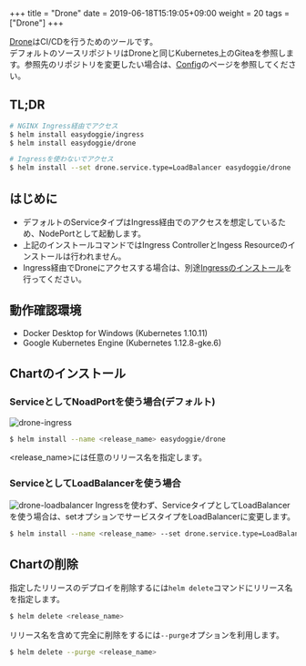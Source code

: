 +++
title = "Drone"
date =  2019-06-18T15:19:05+09:00
weight = 20
tags = ["Drone"]
+++

[Drone](https://drone.io/)はCI/CDを行うためのツールです。  
デフォルトのソースリポジトリはDroneと同じKubernetes上のGiteaを参照します。参照先のリポジトリを変更したい場合は、[Config](../config)のページを参照してください。

## TL;DR
```bash
# NGINX Ingress経由でアクセス
$ helm install easydoggie/ingress
$ helm install easydoggie/drone
```

```bash
# Ingressを使わないでアクセス
$ helm install --set drone.service.type=LoadBalancer easydoggie/drone
```

## はじめに
* デフォルトのServiceタイプはIngress経由でのアクセスを想定しているため、NodePortとして起動します。
* 上記のインストールコマンドではIngress ControllerとIngess Resourceのインストールは行われません。
* Ingress経由でDroneにアクセスする場合は、別途[Ingressのインストール](../ingress)を行ってください。

## 動作確認環境
* Docker Desktop for Windows (Kubernetes 1.10.11)
* Google Kubernetes Engine (Kubernetes 1.12.8-gke.6)

## Chartのインストール
### ServiceとしてNoadPortを使う場合(デフォルト)
![drone-ingress](../../img/drone-ingress.png)
```bash
$ helm install --name <release_name> easydoggie/drone
```
\<release_name\>には任意のリリース名を指定します。

### ServiceとしてLoadBalancerを使う場合
![drone-loadbalancer](../../img/drone-loadbalancer.png)
Ingressを使わず、ServiceタイプとしてLoadBalancerを使う場合は、setオプションでサービスタイプをLoadBalancerに変更します。
```bash
$ helm install --name <release_name> --set drone.service.type=LoadBalancer easydoggie/drone
```

## Chartの削除
指定したリリースのデプロイを削除するには`helm delete`コマンドにリリース名を指定します。
```bash
$ helm delete <release_name> 
```
リリース名を含めて完全に削除をするには`--purge`オプションを利用します。
```bash
$ helm delete --purge <release_name> 
```